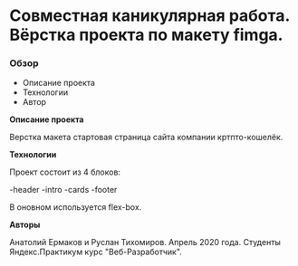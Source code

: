 # Совместная каникулярная работа. Вёрстка проекта по макету fimga.

### Обзор
* Описание проекта
* Технологии
* Автор

**Описание проекта**

Верстка макета стартовая страница сайта компании кртпто-кошелёк. 


**Технологии**

Проект состоит из 4 блоков:

-header
-intro
-cards
-footer

В оновном используется flex-box. 

**Авторы**

Анатолий Ермаков и Руслан Тихомиров. Апрель 2020 года. Студенты Яндекс.Практикум курс "Веб-Разработчик".